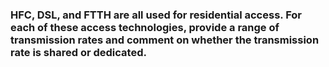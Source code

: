### HFC, DSL, and FTTH are all used for residential access. For each of these access technologies, provide a range of transmission rates and comment on whether the transmission rate is shared or dedicated.

#
